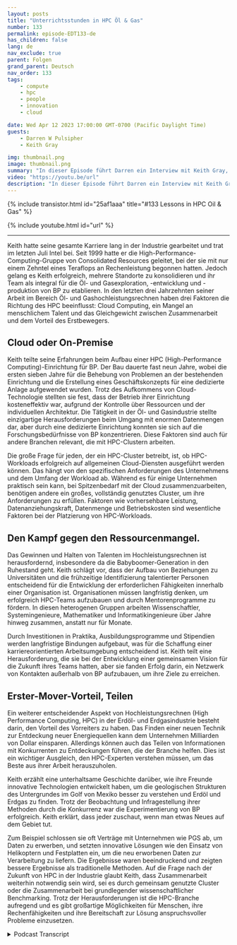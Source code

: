 ```yaml
---
layout: posts
title: "Unterrichtsstunden in HPC Öl & Gas"
number: 133
permalink: episode-EDT133-de
has_children: false
lang: de
nav_exclude: true
parent: Folgen
grand_parent: Deutsch
nav_order: 133
tags:
    - compute
    - hpc
    - people
    - innovation
    - cloud

date: Wed Apr 12 2023 17:00:00 GMT-0700 (Pacific Daylight Time)
guests:
    - Darren W Pulsipher
    - Keith Gray

img: thumbnail.png
image: thumbnail.png
summary: "In dieser Episode führt Darren ein Interview mit Keith Gray, einem ehemaligen Direktor für High-Performance Computing bei British Petroleum. Mit über 30 Jahren Erfahrung in der Leitung von HPC-Zentren bietet Keith einen großartigen Einblick in die Herausforderungen, bewährte Praktiken und die Zukunft des High-Performance Computing."
video: "https://youtu.be/url"
description: "In dieser Episode führt Darren ein Interview mit Keith Gray, einem ehemaligen Direktor für High-Performance Computing bei British Petroleum. Mit über 30 Jahren Erfahrung in der Leitung von HPC-Zentren bietet Keith einen großartigen Einblick in die Herausforderungen, bewährte Praktiken und die Zukunft des High-Performance Computing."
---
```


<div>
{% include transistor.html id="25af1aaa" title="#133 Lessons in HPC Oil & Gas" %}

{% include youtube.html id="url" %}
</div>

---

Keith hatte seine gesamte Karriere lang in der Industrie gearbeitet und trat im letzten Juli Intel bei. Seit 1999 hatte er die High-Performance-Computing-Gruppe von Consolidated Resources geleitet, bei der sie mit nur einem Zehntel eines Teraflops an Rechenleistung begonnen hatten. Jedoch gelang es Keith erfolgreich, mehrere Standorte zu konsolidieren und ihr Team als integral für die Öl- und Gasexploration, -entwicklung und -produktion von BP zu etablieren. In den letzten drei Jahrzehnten seiner Arbeit im Bereich Öl- und Gashochleistungsrechnen haben drei Faktoren die Richtung des HPC beeinflusst: Cloud Computing, ein Mangel an menschlichem Talent und das Gleichgewicht zwischen Zusammenarbeit und dem Vorteil des Erstbewegers.

## Cloud oder On-Premise

Keith teilte seine Erfahrungen beim Aufbau einer HPC (High-Performance Computing)-Einrichtung für BP. Der Bau dauerte fast neun Jahre, wobei die ersten sieben Jahre für die Behebung von Problemen an der bestehenden Einrichtung und die Erstellung eines Geschäftskonzepts für eine dedizierte Anlage aufgewendet wurden. Trotz des Aufkommens von Cloud-Technologie stellten sie fest, dass der Betrieb ihrer Einrichtung kosteneffektiv war, aufgrund der Kontrolle über Ressourcen und der individuellen Architektur. Die Tätigkeit in der Öl- und Gasindustrie stellte einzigartige Herausforderungen beim Umgang mit enormen Datenmengen dar, aber durch eine dedizierte Einrichtung konnten sie sich auf die Forschungsbedürfnisse von BP konzentrieren. Diese Faktoren sind auch für andere Branchen relevant, die mit HPC-Clustern arbeiten.

Die große Frage für jeden, der ein HPC-Cluster betreibt, ist, ob HPC-Workloads erfolgreich auf allgemeinen Cloud-Diensten ausgeführt werden können. Das hängt von den spezifischen Anforderungen des Unternehmens und dem Umfang der Workload ab. Während es für einige Unternehmen praktisch sein kann, bei Spitzenbedarf mit der Cloud zusammenzuarbeiten, benötigen andere ein großes, vollständig genutztes Cluster, um ihre Anforderungen zu erfüllen. Faktoren wie vorhersehbare Leistung, Datenanziehungskraft, Datenmenge und Betriebskosten sind wesentliche Faktoren bei der Platzierung von HPC-Workloads.

## Den Kampf gegen den Ressourcenmangel.

Das Gewinnen und Halten von Talenten im Hochleistungsrechnen ist herausfordernd, insbesondere da die Babyboomer-Generation in den Ruhestand geht. Keith schlägt vor, dass der Aufbau von Beziehungen zu Universitäten und die frühzeitige Identifizierung talentierter Personen entscheidend für die Entwicklung der erforderlichen Fähigkeiten innerhalb einer Organisation ist. Organisationen müssen langfristig denken, um erfolgreich HPC-Teams aufzubauen und durch Mentorenprogramme zu fördern. In diesen heterogenen Gruppen arbeiten Wissenschaftler, Systemingenieure, Mathematiker und Informatikingenieure über Jahre hinweg zusammen, anstatt nur für Monate.

Durch Investitionen in Praktika, Ausbildungsprogramme und Stipendien werden langfristige Bindungen aufgebaut, was für die Schaffung einer karriereorientierten Arbeitsumgebung entscheidend ist. Keith teilt eine Herausforderung, die sie bei der Entwicklung einer gemeinsamen Vision für die Zukunft ihres Teams hatten, aber sie fanden Erfolg darin, ein Netzwerk von Kontakten außerhalb von BP aufzubauen, um ihre Ziele zu erreichen.

## Erster-Mover-Vorteil, Teilen

Ein weiterer entscheidender Aspekt von Hochleistungsrechnen (High Performance Computing, HPC) in der Erdöl- und Erdgasindustrie besteht darin, den Vorteil des Vorreiters zu haben. Das Finden einer neuen Technik zur Entdeckung neuer Energiequellen kann dem Unternehmen Milliarden von Dollar einsparen. Allerdings können auch das Teilen von Informationen mit Konkurrenten zu Entdeckungen führen, die der Branche helfen. Dies ist ein wichtiger Ausgleich, den HPC-Experten verstehen müssen, um das Beste aus ihrer Arbeit herauszuholen.

Keith erzählt eine unterhaltsame Geschichte darüber, wie ihre Freunde innovative Technologien entwickelt haben, um die geologischen Strukturen des Untergrundes im Golf von Mexiko besser zu verstehen und Erdöl und Erdgas zu finden. Trotz der Beobachtung und Infragestellung ihrer Methoden durch die Konkurrenz war die Experimentierung von BP erfolgreich. Keith erklärt, dass jeder zuschaut, wenn man etwas Neues auf dem Gebiet tut.

Zum Beispiel schlossen sie oft Verträge mit Unternehmen wie PGS ab, um Daten zu erwerben, und setzten innovative Lösungen wie den Einsatz von Helikoptern und Festplatten ein, um die neu erworbenen Daten zur Verarbeitung zu liefern. Die Ergebnisse waren beeindruckend und zeigten bessere Ergebnisse als traditionelle Methoden. Auf die Frage nach der Zukunft von HPC in der Industrie glaubt Keith, dass Zusammenarbeit weiterhin notwendig sein wird, sei es durch gemeinsam genutzte Cluster oder die Zusammenarbeit bei grundlegender wissenschaftlicher Benchmarking. Trotz der Herausforderungen ist die HPC-Branche aufregend und es gibt großartige Möglichkeiten für Menschen, ihre Rechenfähigkeiten und ihre Bereitschaft zur Lösung anspruchsvoller Probleme einzusetzen.



<details>
<summary> Podcast Transcript </summary>

<p></p>

</details>
